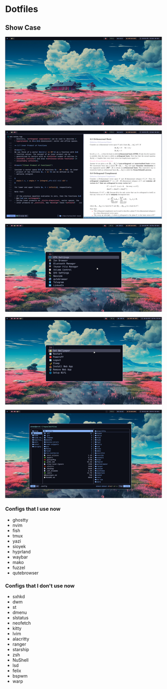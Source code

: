 # Dotfiles

## Show Case

![show1](./assets/show1.png)

![show2](./assets/show2.png)

![show3](./assets/show3.png)

![show4](./assets/show4.png)

![show5](./assets/show5.png)

### Configs that I use now

- ghostty
- nvim
- fish
- tmux
- yazi
- sioyek
- hyprland
- waybar
- mako
- fuzzel
- qutebrowser

### Configs that I don't use now

- sxhkd
- dwm
- st
- dmenu
- slstatus
- neofetch
- kitty
- lvim
- alacritty
- ranger
- starship
- zsh
- NuShell
- lsd
- felix
- bspwm
- warp

